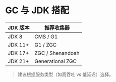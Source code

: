 # GC 与 JDK 搭配

| JDK 版本  | 推荐收集器            |
|---------|------------------|
| JDK 8   | CMS / G1         |
| JDK 11+ | G1 / ZGC         |
| JDK 17+ | ZGC / Shenandoah |
| JDK 21+ | Generational ZGC |

> 建议根据服务类型（如高吞吐 vs 低延迟）选择。
